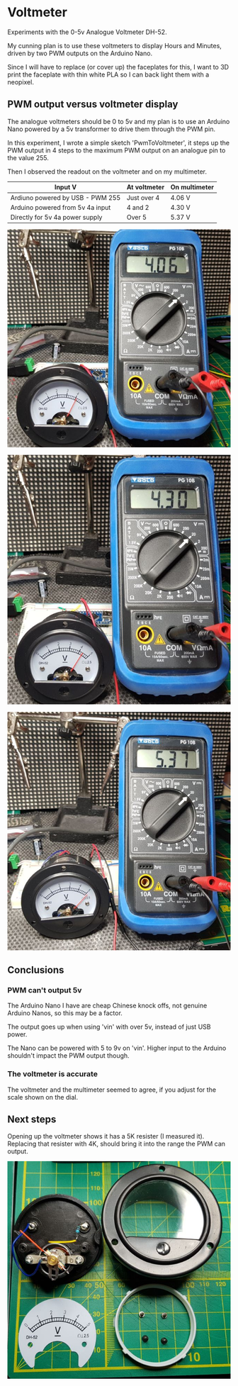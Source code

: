 # Voltmeter

Experiments with the 0-5v Analogue Voltmeter DH-52.

My cunning plan is to use these voltmeters to display Hours and Minutes, driven
by two PWM outputs on the Arduino Nano.

Since I will have to replace (or cover up) the faceplates for this, I want
to 3D print the faceplate with thin white PLA so I can back light them with
a neopixel.

## PWM output versus voltmeter display

The analogue voltmeters should be 0 to 5v and my plan is to use an Arduino Nano
powered by a 5v transformer to drive them through the PWM pin.

In this experiment, I wrote a simple sketch 'PwmToVoltmeter', it steps up the
PWM output in 4 steps to the maximum PWM output on an analogue pin to the 
value 255.

Then I observed the readout on the voltmeter and on my multimeter. 

Input V                             | At voltmeter    | On multimeter
------------------------------------|-----------------|---------------
Ardiuno powered by USB - PWM 255    | Just over 4     | 4.06 V
Arduino powered from 5v 4a input    | 4 and 2         | 4.30 V
Directly for 5v 4a power supply     | Over 5          | 5.37 V

![USB Powered PWM](../images/pwm_d5_max_output_usb.jpg)

![5v4a Powered PWM](../images/pwm_d5_max_output_5v4a_psu.jpg)

![5v4a Direct Power](../images/v54a_psu_direct.jpg)

## Conclusions

### PWM can't output 5v

The Arduino Nano I have are cheap Chinese knock offs, not genuine Arduino
Nanos, so this may be a factor.

The output goes up when using 'vin' with over 5v, instead of just USB power.

The Nano can be powered with 5 to 9v on 'vin'. Higher input to the Arduino 
shouldn't impact the PWM output though.

### The voltmeter is accurate

The voltmeter and the multimeter seemed to agree, if you adjust for the scale
shown on the dial.

## Next steps

Opening up the voltmeter shows it has a 5K resister (I measured it). Replacing
that resister with 4K, should bring it into the range the PWM can output.

![Disassmbled Voltmeter](../images/voltmeter_disassmbled.jpg)


